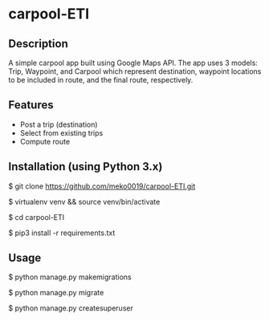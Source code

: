 carpool-ETI
====================================

## Description

A simple carpool app built using Google Maps API. The app uses 3 models: Trip, Waypoint, and Carpool which represent 
destination, waypoint locations to be included in route, and the final route, respectively. 

## Features 
- Post a trip (destination)
- Select from existing trips 
- Compute route 

## Installation (using Python 3.x)

$ git clone https://github.com/meko0019/carpool-ETI.git

$ virtualenv venv && source venv/bin/activate 

$ cd carpool-ETI

$ pip3 install -r requirements.txt

## Usage

$ python manage.py makemigrations 

$ python manage.py migrate

$ python manage.py createsuperuser
